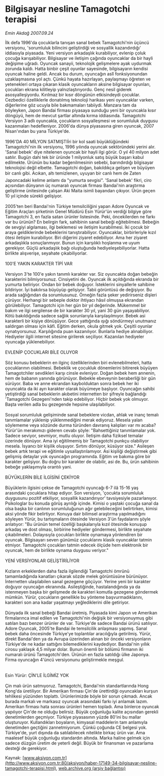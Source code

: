 # Bilgisayar nesline Tamagotchi terapisi

*Emin Akdağ 2007.09.24*

<font class="agenda2NewsSpot">
 İlk defa 1996'da çocuklarla tanışan sanal bebek Tamagotchi'nin üçüncü versiyonu, 'sorumluluk bilincini geliştirdiği ve sosyallik kazandırdığı' iddiasıyla piyasada. Yeni versiyon arkadaşlık kurabiliyor, evlenip çoluk çocuğa karışabiliyor.
</font>
<font class="newsDetail">
 Bilgisayar ve iletişim çağında oyuncaklar da bir hayli değişime uğradı. Oyuncak sanayii, teknolojik gelişmelere ayak uydurmak zorunda kaldı. Hatta binbir çeşit oyunlar sayesinde, bilgisayarın kendisi oyuncak haline geldi. Ancak bu durum, oyuncağın aslî fonksiyonundan uzaklaşmasına yol açtı. Çünkü hayata hazırlayan, paylaşmayı öğreten ve yetenekleri ortaya çıkaran klasik oyuncakların aksine bilgisayar oyunları, çocukları ekrana kilitleyip yalnızlaştırıyordu. Genç nesil giderek asosyalleşiyordu. Kırılmaz bir kısır döngünün etkisindeydi çocuklar. Cezbedici özelliklerle donatılmış teknoloji harikası yeni oyuncaklar varken, diğerlerine göz ucuyla bile bakmamaları tabiiydi. Manzara tam da böyleyken, Japon Bandai firması piyasaya sunduğu yeni bir oyuncakla kısır döngüyü, hem de mevcut şartlar altında kırma iddiasında. Tamagotchi Versiyon 3 adlı oyuncakla, çocukların sosyalleşmesi ve sorumluluk duygusu kazanmaları hedefleniyor. 2006'da dünya piyasasına giren oyuncak, 2007 Nisan'ından bu yana Türkiye'de.
 <br/>
 <br/>
 1996'DA 40 MİLYON SATMIŞTIİri bir kol saati büyüklüğündeki Tamagotchi'nin ilk versiyonu, 1996 yılında oyuncak sektöründeki yerini alır. 'Sanal bebek' diye nitelenen oyuncak bir hayli ilgi görür. O yıl 40 milyon adet satılır. Bugün dahi tek bir üründe 1 milyonluk satış büyük başarı kabul edilmekte. Ürünün bu kadar beğenilmesinin sebebi, barındırdığı bilgisayar teknolojisi değil elbette. Tamagotchi doğan, bakıldıkça gelişen ve büyüyen bir canlı gibi. Acıkan, altı temizlenen, uyuyan bir canlı hem de Zaten Japoncadaki kelime anlamı da "yumurta sevgisi". 'Sanal bebek' fikri, ciro açısından dünyanın üç numaralı oyuncak firması Bandai'nin araştırma geliştirme ünitesinde çalışan Aki Maita isimli bayandan çıkıyor. Ürün geçen 10 yıl içinde sürekli gelişiyor.
 <br/>
 <br/>
 2005'ten beri Bandai'nin Türkiye temsilciliğini yapan Adore Oyuncak ve Eğitim Araçları şirketinin Genel Müdürü Esin Yürür'ün verdiği bilgiye göre Tamagotchi 3, en fazla satan ürünler listesinde. Peki, öncekilerden ne farkı var bu ürünün? En belirgin fark, sahibinin sanal bebeği eğitebilmesi. Bebeğin de sevgiyi algılaması, ilgi beklemesi ve iletişim kurabilmesi. İki çocuk bir araya geldiklerinde bebeklerini tanıştırabiliyor. Oyuncaklar, birbirleriyle kızıl ötesi iletişim kurabiliyor. Biri diğerini ziyaret edebiliyor. Ama her ziyaret arkadaşlıkla sonuçlanmıyor. Bunun için karşılıklı hoşlanma ve uyum gerekiyor. Güçlü arkadaşlık bağı oluştuğunda hediyeleşebiliyorlar. Hatta birlikte alışverişe, seyahate çıkabiliyorlar.
 <br/>
 <br/>
 100'E YAKIN KARAKTER TİPİ VAR
 <br/>
 <br/>
 Versiyon 3'te 100'e yakın tanımlı karakter var. Siz oyuncakta doğan bebeğin karakterini bilmiyorsunuz. Cinsiyetini de. Oyuncak ilk açıldığında ekranda bir yumurta beliriyor. Ondan bir bebek doğuyor. İsteklerini sinyallerle sahibine bildiriyor. İyi bakılırsa büyüyüp gelişiyor. Tabii görüntüsü de değişiyor. Bu arada sağlığından da sorumlusunuz. Örneğin fazla şeker yedirirseniz dişleri çürüyor. Herhangi bir sebeple doktor ihtiyacı hâsıl olmuşsa ekrandan görülebiliyor. Tamagotchi için her gün bir yıl değerinde. Mükemmel bir bakım ve ilgi sergilense de bir karakter 30 yıl, yani 30 gün yaşayabiliyor. Kötü bakıldığında sadece sağlık sorunlarıyla karşılaşılmıyor. Bebek asi karakterli bir kişiye dönüşüyor. Gece yattığında ışığı söndürmeyi unutmanız saldırgan olması için kâfi. Eğitim derken, okula gitmek yok. Çeşitli oyunlar oynatıyorsunuz. Karşılığında puan kazanılıyor. Bunlarla hediye alınabiliyor. Hediyeler ilgili internet sitesine girilerek seçiliyor. Kazanılan hediyeler oyuncağa yüklenebiliyor.
 <br/>
 <br/>
 EVLENİP ÇOCUKLARI BİLE OLUYOR
 <br/>
 <br/>
 Söz konusu bebeklerin en ilginç özelliklerinden biri evlenebilmeleri, hatta çocuklarının olabilmesi. Bebeklik ve çocukluk dönemlerini bitirerek büyüyen Tamagotchiler sevdikleri karşı cinsle evleniyor. Doğan bebek hem annenin, hem de babanın yanında görünüyor. Bebekle ebeveynin beraberliği bir gün sürüyor. Baba ve anne ekrandan kaybolduktan sonra bebek her iki oyuncakta da iki ayrı karakter olarak büyümeye başlıyor. Oyuncağın sahibi yetiştirdiği sanal bebeklerin akıbetini internetten bir şifreyle bağlandığı 'Tamagotchi Gezegeni'nden takip edebiliyor. Hiçbir bebek yok olmuyor. Başta verilen adla bu gezegende hepsine ulaşılabiliyor.
 <br/>
 <br/>
 Sosyal sorumluluk gelişiminde sanal bebeklere vicdan, ahlak ve inanç temalı tanımlamalar yüklenip yüklenmediğini merak ediyoruz. Mesela yalan söylememe veya sözünde durma türünden davranış kalıpları var mı acaba? Yürür'ün merakımızı gideren cevabı şöyle: "Bahsettiğiniz tanımlamalar yok. Sadece seviyor, sevmiyor, mutlu oluyor. İletişim daha fiziksel temalar üzerinde dönüyor. Ama iyi eğitilmemiş bir Tamagotchi punkçu olabiliyor mesela. İsyancı bir kişilik oluşuyor. Sırtını dönüyor, küsüyor size." Asileşen bebek artık terapi ve eğitimle uysallaştırılamıyor. Asi kişiliği değiştirmek gibi gelişmiş detaylar yok oyuncağın programında. Eğitim ve bakıma göre bir karakter gelişiyor. Bu doğru bir karakter de olabilir, asi de. Bu, ürün sahibinin bebeğe yaklaşımıyla orantılı yani.
 <br/>
 <br/>
 BÜYÜKLERİN BİLE İLGİSİNİ ÇEKİYOR
 <br/>
 <br/>
 Büyüklerin ilgisini çekse de Tamagotchi oyuncağı 6-7 ilâ 15-16 yaş arasındaki çocuklara hitap ediyor. Son versiyon, 'çocukta sorumluluk duygusunu pozitif etkiliyor, sosyallik kazandırıyor' tavsiyesiyle pazarlanıyor. Psikologlar bu konuda görüş ayrılığı içinde. Kimisi o yaştaki çocuğa sanal da olsa başka bir canlının sorumluluğunun ağır gelebileceğini belirtirken, kimisi aksi yönde fikir belirtiyor. Konuya dair bilimsel araştırma yapılmadığını söyleyen Yürür, bu tartışmaların ötesinde Versiyon 3'ün faydalarını şöyle anlatıyor: "Bu ürünün temel özelliği başkalarıyla kızıl ötesinde konuşup arkadaş ve dost olması, birbirine hediyeler göndermesi, birlikte seyahate çıkabilmeleri. Dolayısıyla çocukları birlikte oynamaya yönlendiren bir oyuncak. Bilgisayarı seven günümüz çocuklarını klasik oyuncaklar tatmin etmiyor. Tamagotchi çocukları tatmin edecek ölçüde hem elektronik bir oyuncak, hem de birlikte oynama duygusu veriyor."
 <br/>
 <br/>
 YENİ VERSİYONLAR GELİŞTİRİLİYOR
 <br/>
 <br/>
 Kızların erkeklerden daha fazla ilgilendiği Tamagotchi ömrünü tamamladığında kanatları çıkarak sözde melek görüntüsüne bürünüyor. İnternetten ulaşılabilen sanal gezegene göçüyor. Yerine yeni bir karakter doğuyor oyuncağın ekranında. Asileştiğinde, hastalandığında ya da istenmeyen başka bir gelişmede de karakteri komutla gezegene göndermek mümkün. Yürür, çocukların genellikle bu yönteme başvurmadıklarını, karakteri son ana kadar yaşatmayı yeğlediklerini dile getiriyor.
 <br/>
 <br/>
 Dünyada ilk sanal bebeği Bandai üretmiş. Piyasada kimi Japon ve Amerikan firmalarınca imal edilen ve Tamagotchi'nin değişik bir versiyonuymuş gibi satılan bazı benzer ürünler de var. Türkiye'de sadece Bandai ürünü satılıyor. Adore Oyuncak, 2005'te Bandai ile temsilcilik anlaşması yapmış. Sanal bebek daha öncesinde Türkiye'ye toplantılar aracılığıyla getirilmiş. Yürür, direkt Bandai'den ya da Avrupa üzerinden alınan bir önceki versiyonların Türkiye'de ne kadar sattığını bilemediklerini kaydediyor. Bandai'nin yıllık cirosu yaklaşık 4,5 milyar dolar. Bunun önemli bir bölümü firmanın iki numaralı ürünü Tamagotchi'den. Ürünün en fazla satıldığı ülke Japonya. Firma oyuncağın 4'üncü versiyonunu geliştirmekle meşgul.
 <br/>
 <br/>
 <br/>
 Esin Yürür: ÇİN'LE İLGİMİZ YOK
 <br/>
 <br/>
 Çin malı ürün satmıyoruz. Tamagotchi, Bandai'nin standartlarında Hong Kong'da üretiliyor. Bir Amerikan firması Çin'de ürettirdiği oyuncakları kurşun tehlikesi yüzünden toplattı. Ürünlerimizde böyle bir sorun çıkmadı. Ancak burada markalı ve markasız oyuncak arasındaki farkı iyi anlamak lazım. Amerikan firması hata sonrası ürünleri hemen topladı. Ama binlerce oyuncak yapılıyor Çin'de ne olduğu belirsiz. Büyük çoğunluğu kalite açısından gerekli denetimlerden geçmiyor. Türkiye piyasasının yüzde 80'ini bu mallar oluşturuyor. Kullandıkları boyaların, kimyasal maddelerin tam anlamıyla denetimden geçtiğini zannetmiyorum. Çünkü çoğunda CE belgesi yok. Türkiye'de, yurt dışında da satılabilecek nitelikte birkaç ürün var. Ama maalesef büyük çoğunluğu standardın altında. Marka haline gelmek için sadece düzgün üretim de yeterli değil. Büyük bir finansman ve pazarlama desteği de gerekiyor.
 <br/>
</font>

Kaynak: [www.aksiyon.com.tr](http://www.aksiyon.com.tr:80/aksiyon/haber-17149-34-bilgisayar-nesline-tamagotchi-terapisi.html), [web.archive.org (arşiv bağlantısı)](http://web.archive.org/web/20111219080022/http://www.aksiyon.com.tr:80/aksiyon/haber-17149-34-bilgisayar-nesline-tamagotchi-terapisi.html)
